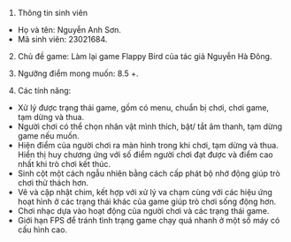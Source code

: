 1. Thông tin sinh viên </br>
  - Họ và tên: Nguyễn Anh Sơn.  </br>
  - Mã sinh viên: 23021684. </br>

2. Chủ đề game: Làm lại game Flappy Bird của tác giả Nguyễn Hà Đông. </br>

3. Ngưỡng điểm mong muốn: 8.5 +. </br>

4. Các tính năng: </br>
  - Xử lý được trạng thái game, gồm có menu, chuẩn bị chơi, chơi game, tạm dừng và thua. </br>
  - Người chơi có thể chọn nhân vật mình thích, bật/ tắt âm thanh, tạm dừng game nếu muốn. </br>
  - Hiện điểm của người chơi ra màn hình trong khi chơi, tạm dừng và thua. Hiển thị huy chương ứng với số điểm người chơi đạt được và điểm cao nhất khi trò chơi kết thúc. </br>
  - Sinh cột một cách ngẫu nhiên bằng cách cấp phát bộ nhớ động giúp trò chơi thử thách hơn. </br>
  - Vẽ và cập nhật chim, kết hợp với xử lý va chạm cùng với các hiệu ứng hoạt hình ở các trạng thái khác của game giúp trò chơi sống động hơn. </br>
  - Chơi nhạc dựa vào hoạt động của người chơi và các trạng thái game. </br>
  - Giới hạn FPS để tránh tình trạng game chạy quá nhanh ở một số máy có cấu hình cao. </br>
